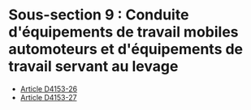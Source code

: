 # Sous-section 9 : Conduite d'équipements de travail mobiles automoteurs et d'équipements de travail servant au levage

* [Article D4153-26](./LEGIARTI000028058807.md)
* [Article D4153-27](./LEGIARTI000028058805.md)
